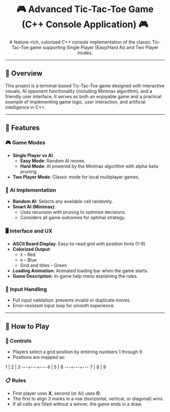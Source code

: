 <h1 align="center">🎮 Advanced Tic-Tac-Toe Game (C++ Console Application) 🎮</h1>

<p align="center">
  A feature-rich, colorized C++ console implementation of the classic Tic-Tac-Toe game supporting Single Player (Easy/Hard AI) and Two Player modes.
</p>

---

## 📌 Overview

This project is a terminal-based Tic-Tac-Toe game designed with interactive visuals, 
AI opponent functionality (including Minimax algorithm), and a friendly user interface. 
It serves as both an enjoyable game and a practical example of implementing game logic, 
user interaction, and artificial intelligence in C++.

---
## 🎯 Features

### 🎮 Game Modes
- **Single Player vs AI**
  - **Easy Mode**: Random AI moves.
  - **Hard Mode**: AI powered by the Minimax algorithm with alpha-beta pruning.
- **Two Player Mode**: Classic mode for local multiplayer games.

### 🧠 AI Implementation
- **Random AI**: Selects any available cell randomly.
- **Smart AI (Minimax)**:
  - Uses recursion with pruning to optimize decisions.
  - Considers all game outcomes for optimal strategy.

### 🖥️ Interface and UX
- **ASCII Board Display**: Easy-to-read grid with position hints (1–9).
- **Colorized Output**:
  - `X` – Red
  - `O` – Blue
  - Grid and titles – Green
- **Loading Animation**: Animated loading bar when the game starts.
- **Game Description**: In-game help menu explaining the rules.

### 🧪 Input Handling
- Full input validation: prevents invalid or duplicate moves.
- Error-resistant input loop for smooth experience.

---

## 🏁 How to Play

### 🎲 Controls
- Players select a grid position by entering numbers 1 through 9.
- Positions are mapped as:

1 | 2 | 3
---+---+---
4 | 5 | 6
---+---+---
7 | 8 | 9


### 📋 Rules
- First player uses **X**, second (or AI) uses **O**.
- The first to align 3 marks in a row (horizontal, vertical, or diagonal) wins.
- If all cells are filled without a winner, the game ends in a draw.

